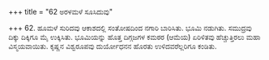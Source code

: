 +++
title = "62 ಅರಳಮಳೆ ಸೂಸಿದುವು"

+++
62. ಹೂಮಳೆ ಸುರಿದವು ಆಕಾಶದಲ್ಲಿ ಸಂತೋಷದಿಂದ ನಗಾರಿ ಬಾರಿಸಿತು. ಭೂಮಿ ನಡುಗಿತು. ಸಮುದ್ರವು ದಿಕ್ಕು ದಿಕ್ಕಿಗೂ ಮೈ ಉಕ್ಕಿಸಿತು. ಭೂಮಿಯನ್ನು ಹೊತ್ತ ದಿಗ್ಗಜಗಳ ಕಮಠರ (ಆಮೆಯ) ಏರಿಳಿತವು ಹೆಚ್ಚುತ್ತಿರಲು ಮಹಾ ವಿಸ್ಮಯವಾಯಿತು. ಕೃಷ್ಣನ ವಿಶ್ವರೂಪವು ದುರ್ಯೋಧನನ ಹೊರತು ಉಳಿದವರೆಲ್ಲರಿಗೂ ಕಂಡಿತು.